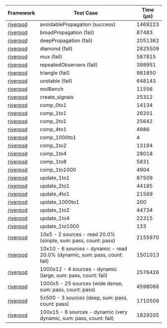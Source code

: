| Framework | Test Case | Time (μs) |
| --- | --- | --- |
| [riverpod](https://github.com/rrousselGit/riverpod) | avoidablePropagation (success) | 1469223 |
| [riverpod](https://github.com/rrousselGit/riverpod) | broadPropagation (fail) | 87483 |
| [riverpod](https://github.com/rrousselGit/riverpod) | deepPropagation (fail) | 2051362 |
| [riverpod](https://github.com/rrousselGit/riverpod) | diamond (fail) | 2825509 |
| [riverpod](https://github.com/rrousselGit/riverpod) | mux (fail) | 587815 |
| [riverpod](https://github.com/rrousselGit/riverpod) | repeatedObservers (fail) | 398951 |
| [riverpod](https://github.com/rrousselGit/riverpod) | triangle (fail) | 981850 |
| [riverpod](https://github.com/rrousselGit/riverpod) | unstable (fail) | 648143 |
| [riverpod](https://github.com/rrousselGit/riverpod) | molBench | 11556 |
| [riverpod](https://github.com/rrousselGit/riverpod) | create_signals | 25312 |
| [riverpod](https://github.com/rrousselGit/riverpod) | comp_0to1 | 14134 |
| [riverpod](https://github.com/rrousselGit/riverpod) | comp_1to1 | 26201 |
| [riverpod](https://github.com/rrousselGit/riverpod) | comp_2to1 | 25642 |
| [riverpod](https://github.com/rrousselGit/riverpod) | comp_4to1 | 4986 |
| [riverpod](https://github.com/rrousselGit/riverpod) | comp_1000to1 | 4 |
| [riverpod](https://github.com/rrousselGit/riverpod) | comp_1to2 | 13194 |
| [riverpod](https://github.com/rrousselGit/riverpod) | comp_1to4 | 28018 |
| [riverpod](https://github.com/rrousselGit/riverpod) | comp_1to8 | 5831 |
| [riverpod](https://github.com/rrousselGit/riverpod) | comp_1to1000 | 4904 |
| [riverpod](https://github.com/rrousselGit/riverpod) | update_1to1 | 87509 |
| [riverpod](https://github.com/rrousselGit/riverpod) | update_2to1 | 44185 |
| [riverpod](https://github.com/rrousselGit/riverpod) | update_4to1 | 21569 |
| [riverpod](https://github.com/rrousselGit/riverpod) | update_1000to1 | 200 |
| [riverpod](https://github.com/rrousselGit/riverpod) | update_1to2 | 44734 |
| [riverpod](https://github.com/rrousselGit/riverpod) | update_1to4 | 22315 |
| [riverpod](https://github.com/rrousselGit/riverpod) | update_1to1000 | 133 |
| [riverpod](https://github.com/rrousselGit/riverpod) | 10x5 - 2 sources - read 20.0% (simple, sum: pass, count: pass) | 2155970 |
| [riverpod](https://github.com/rrousselGit/riverpod) | 10x10 - 6 sources - dynamic - read 20.0% (dynamic, sum: pass, count: fail) | 1501013 |
| [riverpod](https://github.com/rrousselGit/riverpod) | 1000x12 - 4 sources - dynamic (large, sum: pass, count: fail) | 2576426 |
| [riverpod](https://github.com/rrousselGit/riverpod) | 1000x5 - 25 sources (wide dense, sum: pass, count: pass) | 4598068 |
| [riverpod](https://github.com/rrousselGit/riverpod) | 5x500 - 3 sources (deep, sum: pass, count: pass) | 1710509 |
| [riverpod](https://github.com/rrousselGit/riverpod) | 100x15 - 6 sources - dynamic (very dynamic, sum: pass, count: fail) | 1829205 |
